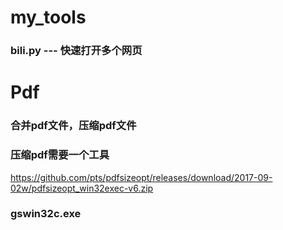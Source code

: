 # my_tools               
### bili.py   ---  快速打开多个网页

#   Pdf
### 合并pdf文件，压缩pdf文件
### 压缩pdf需要一个工具
https://github.com/pts/pdfsizeopt/releases/download/2017-09-02w/pdfsizeopt_win32exec-v6.zip
### gswin32c.exe